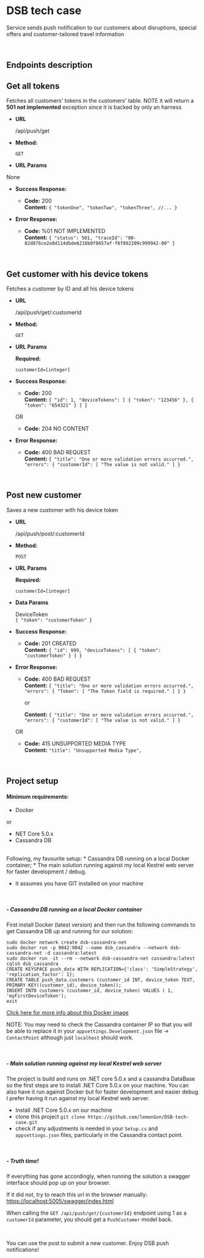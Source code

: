# DSB tech case

Service sends push notification to our customers about disruptions, special offers and customer-tailored travel information

<br />

## Endpoints description

**Get all tokens**
----
Fetches all customers' tokens in the customers' table.
NOTE it will return a **501 not implemented** exception since it is backed by only an harness

* **URL**

  /api/push/get

* **Method:**

  `GET`

*  **URL Params**

  None

* **Success Response:**

    * **Code:** 200 <br />
      **Content:** `{ "tokenOne", "tokenTwo", "tokenThree", //... }`

* **Error Response:**

    * **Code:** %01 NOT IMPLEMENTED <br />
      **Content:** `{
       "status": 501,
       "traceId": "00-82d876ce2e8d114dbde6218b0f8657af-f6f802209c999942-00"
      }`

<br />

**Get customer with his device tokens**
----
Fetches a customer by ID and all his device tokens 

* **URL**

  /api/push/get/:customerId

* **Method:**

  `GET`

*  **URL Params**

   **Required:**

   `customerId=[integer]`

* **Success Response:**

    * **Code:** 200 <br />
      **Content:** `{
       "id": 1,
       "deviceTokens": [
        {
          "token": "123456"
        },
        {
          "token": "654321"
        }
       ]
      }`

  OR

    * **Code:** 204 NO CONTENT <br />


* **Error Response:**

    * **Code:** 400 BAD REQUEST <br />
      **Content:** `{
      "title": "One or more validation errors occurred.",
      "errors": { "customerId": [ "The value is not valid." ]
      }`

<br />

**Post new customer**
----
Saves a new customer with his device token

* **URL**

  /api/push/post/:customerId

* **Method:**

  `POST`

*  **URL Params**

   **Required:**

   `customerId=[integer]`

* **Data Params**

  DeviceToken <br />
  `{ "token": "customerToken" }`

* **Success Response:**

    * **Code:** 201 CREATED <br />
      **Content:** `{
      "id": 999,
      "deviceTokens": [
        {
         "token": "customerToken"
        }
       ]
      }`


* **Error Response:**

    * **Code:** 400 BAD REQUEST <br />
      **Content:** `{
      "title": "One or more validation errors occurred.",
      "errors": { "Token": [ "The Token field is required." ] }
      }`
      
      or
      
      **Content:** `{
      "title": "One or more validation errors occurred.",
      "errors": { "customerId": [ "The value is not valid." ]
      }`

  OR

    * **Code:** 415 UNSUPPORTED MEDIA TYPE <br />
      **Content:** `"title": "Unsupported Media Type",`


<br />

## Project setup

#### Minimum requirements:
* Docker
  
or
  
* NET Core 5.0.x
* Cassandra DB

<br />
Following, my favourite setup:
* Cassandra DB running on a local Docker container;
* The main solution running against my local Kestrel web server for faster development / debug.

* it assumes you have GIT installed on your machine

<br />

##### - Cassandra DB running on a local Docker container
First install Docker (latest version) and then run the following commands to get Cassandra DB up and running for our solution:

`sudo docker network create dsb-cassandra-net`
<br />
`sudo docker run -p 9042:9042 --name dsb_cassandra --network dsb-cassandra-net -d cassandra:latest`
<br />
`sudo docker run -it --rm --network dsb-cassandra-net cassandra:latest cqlsh dsb_cassandra`
<br />
`CREATE KEYSPACE push_data WITH REPLICATION={'class': 'SimpleStrategy', 'replication_factor': 1};`
<br />
`CREATE TABLE push_data.customers (customer_id INT, device_token TEXT, PRIMARY KEY((customer_id), device_token));`
<br />
`INSERT INTO customers (customer_id, device_token) VALUES ( 1, 'myFirstDeviceToken');`
<br />
`exit`
<br />

[Click here for more info about this Docker image](https://hub.docker.com/_/cassandra)

NOTE: You may need to check the Cassandra container IP so that you will be able to replace it in your `appsettings.Development.json` file -> `ContactPoint` although just `localhost` should work.

<br />

##### - Main solution running against my local Kestrel web server
The project is build and runs on .NET core 5.0.x and a cassandra DataBase so the first steps are to install .NET Core 5.0.x on your machine.
You can also have it run against Docker but for faster development and easier debug I prefer having it run against my local Kestrel web server.

* Install .NET Core 5.0.x on our machine
* clone this project `git clone https://github.com/lemonGon/DSB-tech-case.git`
* check if any adjustments is needed in your `Setup.cs` and `appsettings.json` files, particularly in the Cassandra contact point.

<br />

##### - Truth time!
If everything has gone accordingly, when running the solution a swagger interface should pop up on your browser.

If it did not, try to reach this url in the browser manually: [https://localhost:5005/swagger/index.html](https://localhost:5005/swagger/index.html)

When calling the `GET /api/push/get/{customerId}` endpoint using 1 as a `customerId` parameter, you should get a `PushCustomer` model back.

<br />

You can use the post to submit a new customer. Enjoy DSB push notifications!
